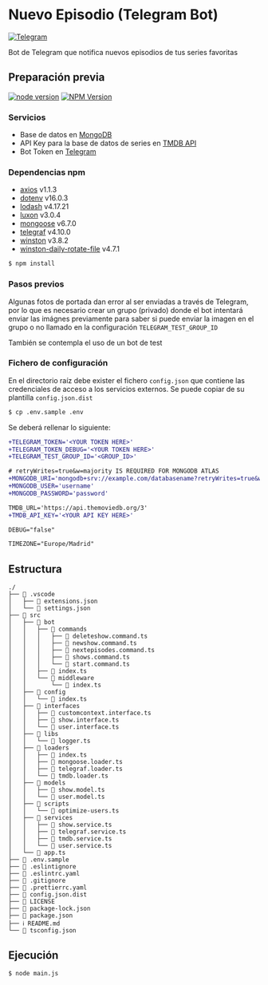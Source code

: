 # Nuevo Episodio (Telegram Bot)

[![Telegram][telegram-image]][telegram-url] 

Bot de Telegram que notifica nuevos episodios de tus series favoritas

## Preparación previa

[![node version][node-image]][node-url]
[![NPM Version][npm-image]][npm-url]

### Servicios
- Base de datos en [MongoDB](https://www.mongodb.com/)
- API Key para la base de datos de series en [TMDB API](https://www.themoviedb.org/documentation/api?language=es)
- Bot Token en [Telegram](https://core.telegram.org/api)

### Dependencias npm
- [axios](https://www.npmjs.com/package/axios) v1.1.3
- [dotenv](https://www.npmjs.com/package/dotenv) v16.0.3
- [lodash](https://www.npmjs.com/package/lodash) v4.17.21
- [luxon](https://www.npmjs.com/package/luxon) v3.0.4
- [mongoose](https://www.npmjs.com/package/mongoose) v6.7.0
- [telegraf](https://www.npmjs.com/package/telegraf) v4.10.0
- [winston](https://www.npmjs.com/package/winston) v3.8.2
- [winston-daily-rotate-file](https://www.npmjs.com/package/winston-daily-rotate-file) v4.7.1

```bash
$ npm install
```
### Pasos previos
Algunas fotos de portada dan error al ser enviadas a través de Telegram, por lo que es necesario crear un grupo (privado) donde el bot intentará enviar las imágnes previamente para saber si puede enviar la imagen en el grupo o no llamado en la configuración `TELEGRAM_TEST_GROUP_ID`

También se contempla el uso de un bot de test
### Fichero de configuración
En el directorio raíz debe exister el fichero `config.json` que contiene las credenciales de acceso a los servicios externos. Se puede copiar de su plantilla `config.json.dist`
```bash
$ cp .env.sample .env
```
Se deberá rellenar lo siguiente:

```diff
+TELEGRAM_TOKEN='<YOUR TOKEN HERE>'
+TELEGRAM_TOKEN_DEBUG='<YOUR TOKEN HERE>'
+TELEGRAM_TEST_GROUP_ID='<GROUP_ID>'

# retryWrites=true&w=majority IS REQUIRED FOR MONGODB ATLAS
+MONGODB_URI='mongodb+srv://example.com/databasename?retryWrites=true&w=majority'
+MONGODB_USER='username'
+MONGODB_PASSWORD='password'

TMDB_URL='https://api.themoviedb.org/3'
+TMDB_API_KEY='<YOUR API KEY HERE>'

DEBUG="false"

TIMEZONE="Europe/Madrid"
```

## Estructura
```
./
├── 📁 .vscode
│   ├── 📄 extensions.json
│   └── 📄 settings.json
├── 📁 src
│   ├── 📁 bot
│   │   ├── 📁 commands
│   │   │   ├── 📄 deleteshow.command.ts
│   │   │   ├── 📄 newshow.command.ts
│   │   │   ├── 📄 nextepisodes.command.ts
│   │   │   ├── 📄 shows.command.ts
│   │   │   └── 📄 start.command.ts
│   │   ├── 📄 index.ts
│   │   └── 📁 middleware
│   │       └── 📄 index.ts
│   ├── 📁 config
│   │   └── 📄 index.ts
│   ├── 📁 interfaces
│   │   ├── 📄 customcontext.interface.ts
│   │   ├── 📄 show.interface.ts
│   │   └── 📄 user.interface.ts
│   ├── 📁 libs
│   │   └── 📄 logger.ts
│   ├── 📁 loaders
│   │   ├── 📄 index.ts
│   │   ├── 📄 mongoose.loader.ts
│   │   ├── 📄 telegraf.loader.ts
│   │   └── 📄 tmdb.loader.ts
│   ├── 📁 models
│   │   ├── 📄 show.model.ts
│   │   └── 📄 user.model.ts
│   ├── 📁 scripts
│   │   └── 📄 optimize-users.ts
│   ├── 📁 services
│   │   ├── 📄 show.service.ts
│   │   ├── 📄 telegraf.service.ts
│   │   ├── 📄 tmdb.service.ts
│   │   └── 📄 user.service.ts
│   └── 📄 app.ts
├── 📄 .env.sample
├── 📄 .eslintignore
├── 📄 .eslintrc.yaml
├── 📄 .gitignore
├── 📄 .prettierrc.yaml
├── 📄 config.json.dist
├── 🔑 LICENSE
├── 📄 package-lock.json
├── 📄 package.json
├── ℹ️ README.md
└── 📄 tsconfig.json
```

## Ejecución
```
$ node main.js
```


[npm-image]: https://img.shields.io/badge/npm-8.3.1-critical
[npm-url]: https://www.npmjs.com/
[node-image]: https://img.shields.io/badge/node-16.14.0-success
[node-url]: https://nodejs.org/en/
[typescript-image]: https://img.shields.io/badge/node-14.16.0-success
[typescript-url]: https://nodejs.org/en/
[telegram-image]: https://img.shields.io/badge/%40nuevoepisodio__bot-blue?logo=telegram
[telegram-url]: https://t.me/nuevoepisodio_bot
